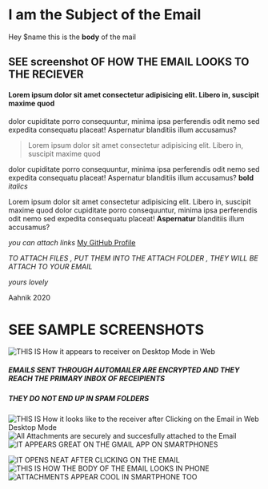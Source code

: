 # I am the Subject of the Email

Hey $name this is the **body** of the mail
                    
## SEE screenshot OF HOW THE EMAIL LOOKS TO THE RECIEVER

#### Lorem ipsum dolor sit amet consectetur adipisicing elit. Libero in, suscipit maxime quod 


dolor cupiditate porro consequuntur, minima ipsa perferendis odit nemo sed expedita consequatu
placeat! Aspernatur blanditiis illum accusamus?

> Lorem ipsum dolor sit amet consectetur adipisicing elit. Libero in, suscipit maxime quod 

dolor cupiditate porro consequuntur, minima ipsa perferendis odit nemo sed expedita consequatu
placeat! Aspernatur blanditiis illum accusamus? **bold** _italics_


Lorem ipsum dolor sit amet consectetur adipisicing elit. Libero in, suscipit maxime quod 
dolor cupiditate porro consequuntur, minima ipsa perferendis odit nemo sed expedita consequatu
placeat! **Aspernatur** blanditiis illum accusamus?

_you can attach links_
[My GitHub Profile](github.com/aahnik)




_TO ATTACH FILES , PUT THEM INTO THE ATTACH FOLDER , THEY WILL BE ATTACH TO YOUR EMAIL_


*yours lovely*

Aahnik 2020

# SEE SAMPLE SCREENSHOTS


![THIS IS How it appears to receiver on Desktop Mode in Web](sample_screenshots/pc_scrnsht1.png)


##### EMAILS SENT THROUGH AUTOMAILER ARE ENCRYPTED AND THEY REACH THE PRIMARY INBOX OF RECEIPIENTS 

##### THEY _DO NOT_ END UP IN SPAM FOLDERS

![THIS IS How it looks like to the receiver after Clicking on the Email in Web Desktop Mode](sample_screenshots/pc_scrnsht2.png)
![All Attachments are securely and succesfully attached to the Email](sample_screenshots/pc_scrnsht3.png)
![IT APPEARS GREAT ON THE GMAIL APP ON SMARTPHONES](sample_screenshots/phn_scrnsht1.jpg)

![IT OPENS NEAT AFTER CLICKING ON THE EMAIL ](sample_screenshots/phn_scrnsht2.jpg)
![ THIS IS HOW THE BODY OF THE EMAIL LOOKS IN PHONE](sample_screenshots/phn_scrnsht3.jpg) 
![ATTACHMENTS APPEAR COOL IN SMARTPHONE TOO](sample_screenshots/phn_scrnsht4.jpg)


